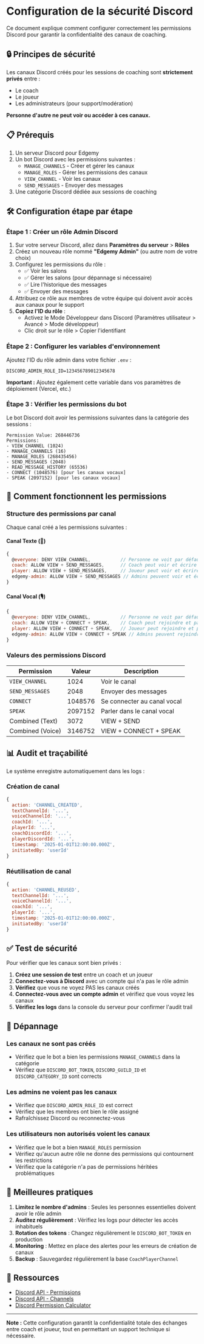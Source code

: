 # Configuration de la sécurité Discord

Ce document explique comment configurer correctement les permissions Discord pour garantir la confidentialité des canaux de coaching.

## 🔒 Principes de sécurité

Les canaux Discord créés pour les sessions de coaching sont **strictement privés** entre :
- Le coach
- Le joueur
- Les administrateurs (pour support/modération)

**Personne d'autre ne peut voir ou accéder à ces canaux.**

## 📋 Prérequis

1. Un serveur Discord pour Edgemy
2. Un bot Discord avec les permissions suivantes :
   - `MANAGE_CHANNELS` - Créer et gérer les canaux
   - `MANAGE_ROLES` - Gérer les permissions des canaux
   - `VIEW_CHANNEL` - Voir les canaux
   - `SEND_MESSAGES` - Envoyer des messages
3. Une catégorie Discord dédiée aux sessions de coaching

## 🛠️ Configuration étape par étape

### Étape 1 : Créer un rôle Admin Discord

1. Sur votre serveur Discord, allez dans **Paramètres du serveur** > **Rôles**
2. Créez un nouveau rôle nommé **"Edgemy Admin"** (ou autre nom de votre choix)
3. Configurez les permissions du rôle :
   - ✅ Voir les salons
   - ✅ Gérer les salons (pour dépannage si nécessaire)
   - ✅ Lire l'historique des messages
   - ✅ Envoyer des messages
4. Attribuez ce rôle aux membres de votre équipe qui doivent avoir accès aux canaux pour le support
5. **Copiez l'ID du rôle** :
   - Activez le Mode Développeur dans Discord (Paramètres utilisateur > Avancé > Mode développeur)
   - Clic droit sur le rôle > Copier l'identifiant

### Étape 2 : Configurer les variables d'environnement

Ajoutez l'ID du rôle admin dans votre fichier `.env` :

```env
DISCORD_ADMIN_ROLE_ID=123456789012345678
```

**Important :** Ajoutez également cette variable dans vos paramètres de déploiement (Vercel, etc.)

### Étape 3 : Vérifier les permissions du bot

Le bot Discord doit avoir les permissions suivantes dans la catégorie des sessions :

```
Permission Value: 268446736
Permissions:
- VIEW_CHANNEL (1024)
- MANAGE_CHANNELS (16)
- MANAGE_ROLES (268435456)
- SEND_MESSAGES (2048)
- READ_MESSAGE_HISTORY (65536)
- CONNECT (1048576) [pour les canaux vocaux]
- SPEAK (2097152) [pour les canaux vocaux]
```

## 🔐 Comment fonctionnent les permissions

### Structure des permissions par canal

Chaque canal créé a les permissions suivantes :

#### Canal Texte (💬)
```javascript
{
  @everyone: DENY VIEW_CHANNEL,           // Personne ne voit par défaut
  coach: ALLOW VIEW + SEND_MESSAGES,      // Coach peut voir et écrire
  player: ALLOW VIEW + SEND_MESSAGES,     // Joueur peut voir et écrire
  edgemy-admin: ALLOW VIEW + SEND_MESSAGES // Admins peuvent voir et écrire
}
```

#### Canal Vocal (🎙️)
```javascript
{
  @everyone: DENY VIEW_CHANNEL,           // Personne ne voit par défaut
  coach: ALLOW VIEW + CONNECT + SPEAK,    // Coach peut rejoindre et parler
  player: ALLOW VIEW + CONNECT + SPEAK,   // Joueur peut rejoindre et parler
  edgemy-admin: ALLOW VIEW + CONNECT + SPEAK // Admins peuvent rejoindre et parler
}
```

### Valeurs des permissions Discord

| Permission | Valeur | Description |
|------------|--------|-------------|
| `VIEW_CHANNEL` | 1024 | Voir le canal |
| `SEND_MESSAGES` | 2048 | Envoyer des messages |
| `CONNECT` | 1048576 | Se connecter au canal vocal |
| `SPEAK` | 2097152 | Parler dans le canal vocal |
| Combined (Text) | 3072 | VIEW + SEND |
| Combined (Voice) | 3146752 | VIEW + CONNECT + SPEAK |

## 📊 Audit et traçabilité

Le système enregistre automatiquement dans les logs :

### Création de canal
```javascript
{
  action: 'CHANNEL_CREATED',
  textChannelId: '...',
  voiceChannelId: '...',
  coachId: '...',
  playerId: '...',
  coachDiscordId: '...',
  playerDiscordId: '...',
  timestamp: '2025-01-01T12:00:00.000Z',
  initiatedBy: 'userId'
}
```

### Réutilisation de canal
```javascript
{
  action: 'CHANNEL_REUSED',
  textChannelId: '...',
  voiceChannelId: '...',
  coachId: '...',
  playerId: '...',
  timestamp: '2025-01-01T12:00:00.000Z',
  initiatedBy: 'userId'
}
```

## ✅ Test de sécurité

Pour vérifier que les canaux sont bien privés :

1. **Créez une session de test** entre un coach et un joueur
2. **Connectez-vous à Discord** avec un compte qui n'a pas le rôle admin
3. **Vérifiez** que vous ne voyez PAS les canaux créés
4. **Connectez-vous avec un compte admin** et vérifiez que vous voyez les canaux
5. **Vérifiez les logs** dans la console du serveur pour confirmer l'audit trail

## 🚨 Dépannage

### Les canaux ne sont pas créés
- Vérifiez que le bot a bien les permissions `MANAGE_CHANNELS` dans la catégorie
- Vérifiez que `DISCORD_BOT_TOKEN`, `DISCORD_GUILD_ID` et `DISCORD_CATEGORY_ID` sont corrects

### Les admins ne voient pas les canaux
- Vérifiez que `DISCORD_ADMIN_ROLE_ID` est correct
- Vérifiez que les membres ont bien le rôle assigné
- Rafraîchissez Discord ou reconnectez-vous

### Les utilisateurs non autorisés voient les canaux
- Vérifiez que le bot a bien `MANAGE_ROLES` permission
- Vérifiez qu'aucun autre rôle ne donne des permissions qui contournent les restrictions
- Vérifiez que la catégorie n'a pas de permissions héritées problématiques

## 📝 Meilleures pratiques

1. **Limitez le nombre d'admins** : Seules les personnes essentielles doivent avoir le rôle admin
2. **Auditez régulièrement** : Vérifiez les logs pour détecter les accès inhabituels
3. **Rotation des tokens** : Changez régulièrement le `DISCORD_BOT_TOKEN` en production
4. **Monitoring** : Mettez en place des alertes pour les erreurs de création de canaux
5. **Backup** : Sauvegardez régulièrement la base `CoachPlayerChannel`

## 🔗 Ressources

- [Discord API - Permissions](https://discord.com/developers/docs/topics/permissions)
- [Discord API - Channels](https://discord.com/developers/docs/resources/channel)
- [Discord Permission Calculator](https://discordapi.com/permissions.html)

---

**Note :** Cette configuration garantit la confidentialité totale des échanges entre coach et joueur, tout en permettant un support technique si nécessaire.
